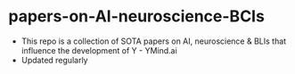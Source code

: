 # papers-on-AI-neuroscience-BCIs
- This repo is a collection of SOTA papers on AI, neuroscience &amp; BLIs that influence the development of Y - YMind.ai
- Updated regularly
